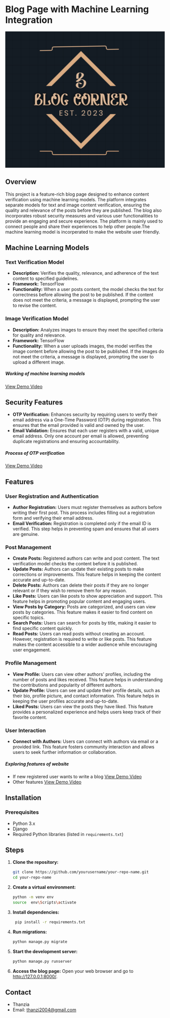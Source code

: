 

# Blog Page with Machine Learning Integration

![Blog Page Screenshot](Blog-Page/media/images/logo_blogpage_psEudMk.png "Blog Page Screenshot")

## Overview
This project is a feature-rich blog page designed to enhance content verification using machine learning models. The platform integrates separate models for text and image content verification, ensuring the quality and relevance of the posts before they are published. The blog also incorporates robust security measures and various user functionalities to provide an engaging and secure experience.
The platform is mainly used to connect people and share their experiences to help other people.The machine learning model is incorperated to make the website user friendly.

## Machine Learning Models

### Text Verification Model
- **Description:** Verifies the quality, relevance, and adherence of the text content to specified guidelines.
- **Framework:** TensorFlow
- **Functionality:** When a user posts content, the model checks the text for correctness before allowing the post to be published. If the content does not meet the criteria, a message is displayed, prompting the user to revise the content.

### Image Verification Model
- **Description:** Analyzes images to ensure they meet the specified criteria for quality and relevance.
- **Framework:** TensorFlow
- **Functionality:** When a user uploads images, the model verifies the image content before allowing the post to be published. If the images do not meet the criteria, a message is displayed, prompting the user to upload a different image.

##### Working of machine learning models
[View Demo Video](https://example.com)


## Security Features
- **OTP Verification:** Enhances security by requiring users to verify their email address via a One-Time Password (OTP) during registration. This ensures that the email provided is valid and owned by the user.
- **Email Validation:** Ensures that each user registers with a valid, unique email address. Only one account per email is allowed, preventing duplicate registrations and ensuring accountability.

##### Process of OTP verification
[View Demo Video](https://example.com)


## Features

### User Registration and Authentication
- **Author Registration:** Users must register themselves as authors before writing their first post. This process includes filling out a registration form and verifying their email address.
- **Email Verification:** Registration is completed only if the email ID is verified. This step helps in preventing spam and ensures that all users are genuine.

### Post Management
- **Create Posts:** Registered authors can write and post content. The text verification model checks the content before it is published.
- **Update Posts:** Authors can update their existing posts to make corrections or improvements. This feature helps in keeping the content accurate and up-to-date.
- **Delete Posts:** Authors can delete their posts if they are no longer relevant or if they wish to remove them for any reason.
- **Like Posts:** Users can like posts to show appreciation and support. This feature helps in promoting popular content and engaging users.
- **View Posts by Category:** Posts are categorized, and users can view posts by categories. This feature makes it easier to find content on specific topics.
- **Search Posts:** Users can search for posts by title, making it easier to find specific content quickly.
- **Read Posts:** Users can read posts without creating an account. However, registration is required to write or like posts. This feature makes the content accessible to a wider audience while encouraging user engagement.

### Profile Management
- **View Profile:** Users can view other authors' profiles, including the number of posts and likes received. This feature helps in understanding the contributions and popularity of different authors.
- **Update Profile:** Users can see and update their profile details, such as their bio, profile picture, and contact information. This feature helps in keeping the user profiles accurate and up-to-date.
- **Liked Posts:** Users can view the posts they have liked. This feature provides a personalized experience and helps users keep track of their favorite content.

### User Interaction
- **Connect with Authors:** Users can connect with authors via email or a provided link. This feature fosters community interaction and allows users to seek further information or collaboration.

##### Exploring features of website
- If new registered user wants to write a blog
   [View Demo Video](https://example.com)
- Other features
   [View Demo Video](https://example.com)



## Installation

### Prerequisites
- Python 3.x
- Django
- Required Python libraries (listed in `requirements.txt`)

## Steps
1. **Clone the repository:**
   ```bash
   git clone https://github.com/yourusername/your-repo-name.git
   cd your-repo-name
2. **Create a virtual environment:**
   ```bash
   python -m venv env
   source  env\Scripts\activate
3. **Install dependencies:**
   ```bash
    pip install -r requirements.txt
4. **Run migrations:**
   ```bash
   python manage.py migrate
5. **Start the development server:**
   ```bash
   python manage.py runserver
6. **Access the blog page:**
    Open your web browser and go to http://127.0.0.1:8000/.





## Contact
- Thanzia
- Email: thanzi2004@gmail.com
